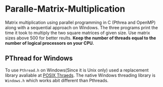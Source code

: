 # Paralle-Matrix-Multiplication
Matrix multiplication using parallel programming in C (Pthrea and OpenMP) along with a sequential approach on Windows.
The three programs print the time it took to multiply the two square matrices of given size. Use matrix sizes above 500 for better reults. **Keep the number of threads equal to the number of logical processors on your CPU.** 

## PThread for Windows
To use `Pthread.h` on Windows(Since it is Unix only) used a replacement library avaliable at [POSIX Thraeds](http://sourceware.org/pthreads-win32/). The native Windows threading library is `Windows.h` which works abit different than Pthreads.
